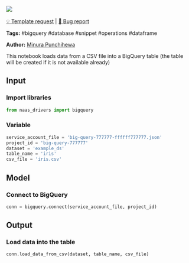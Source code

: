 <a href="https://app.naas.ai/user-redirect/naas/downloader?url=https://raw.githubusercontent.com/jupyter-naas/awesome-notebooks/master/BigQuery/BigQuery_Create_table_from_csv.ipynb" target="_parent"><img src="https://naasai-public.s3.eu-west-3.amazonaws.com/open_in_naas.svg"/></a><br><br><a href="https://github.com/jupyter-naas/awesome-notebooks/issues/new?assignees=&labels=&template=template-request.md&title=Tool+-+Action+of+the+notebook+">💡 Template request</a> | <a href="https://github.com/jupyter-naas/awesome-notebooks/issues/new?assignees=&labels=&template=bug_report.md&title=">🚨 Bug report</a>

**Tags:** #bigquery #database #snippet #operations #dataframe

**Author:** [Minura Punchihewa](https://www.linkedin.com/in/minurapunchihewa/)

This notebook loads data from a CSV file into a BigQuery table (the table will be created if it is not available already)

## Input

### Import libraries


```python
from naas_drivers import bigquery
```

### Variable


```python
service_account_file = 'big-query-777777-ffffff777777.json'
project_id = 'big-query-777777'
dataset = 'example_ds'
table_name = 'iris'
csv_file = 'iris.csv'
```

## Model

### Connect to BigQuery


```python
conn = bigquery.connect(service_account_file, project_id)
```

## Output

### Load data into the table


```python
conn.load_data_from_csv(dataset, table_name, csv_file)
```
